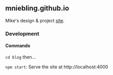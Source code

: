 mniebling.github.io
-------------------

Mike's design & project [site](http://www.mikeniebling.com).


### Development

#### Commands

`cd blog` then...

`npm start`: Serve the site at http://localhost:4000
